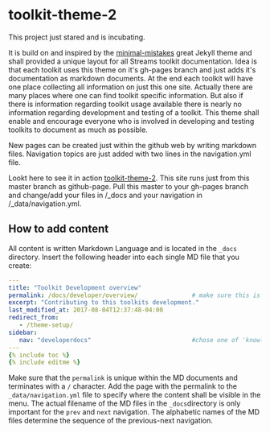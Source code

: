# toolkit-theme-2



This project just stared and is incubating.

It is build on and inspired by the [minimal-mistakes](https://github.com/mmistakes/minimal-mistakes) great Jekyll theme and shall provided a unique layout for all Streams toolkit documentation.
Idea is that each toolkit uses this theme on it's gh-pages branch and just adds it's documentation as markdown documents. 
At the end each toolkit will have one place collecting all information on just this one site. Actually there are many places where one can find toolkit specific information. But also if there is information regarding toolkit usage available there is nearly no information regarding development and testing of a toolkit.
This theme shall enable and encourage everyone who is involved in developing and testing toolkits to document as much as possible.

New pages can be created just within the github web by writing markdown files. Navigation topics are just added with two lines in the navigation.yml file.

Lookt here to see it in action [toolkit-theme-2](https://rnostream.github.io/toolkit-theme-2/). This site runs just from this master branch as github-page.
Pull this master to your gh-pages branch and change/add your files in /_docs and your navigation in /_data/navigation.yml.

## How to add content

All content is written Markdown Language and is located in the `_docs` directory. Insert the following header into each single MD file that you create:

```yml
---
title: "Toolkit Development overview"
permalink: /docs/developer/overview/               # make sure this is the same as 'url' in _data/navigation.yml
excerpt: "Contributing to this toolkits development."
last_modified_at: 2017-08-04T12:37:48-04:00
redirect_from:
   - /theme-setup/
sidebar:
   nav: "developerdocs"                            #chose one of 'knowledgedocs', 'userdocs' or 'developerdocs' from navigation.yml
---
{% include toc %}
{% include editme %}
```

Make sure that the `permalink` is unique within the MD documents and terminates with a `/` character. 
Add the page with the permalink to the `_data/navigation.yml` file to specify where the content shall be visible in the menu.
The actual filename of the MD files in the `_docs`directory is only important for the `prev` and `next` navigation. 
The alphabetic names of the MD files determine the sequence of the previous-next navigation.
